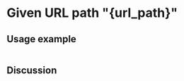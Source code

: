 
Given URL path "{url_path}"
=============================================================================================================

Usage example
-------------

```
```

Discussion
----------
